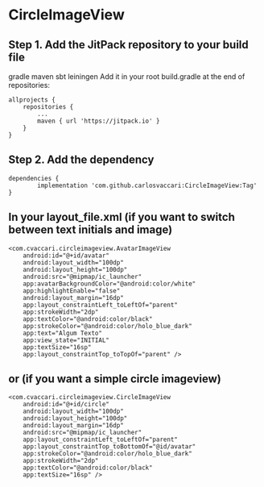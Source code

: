 # CircleImageView

## Step 1. Add the JitPack repository to your build file

gradle
maven
sbt
leiningen
Add it in your root build.gradle at the end of repositories:

	allprojects {
		repositories {
			...
			maven { url 'https://jitpack.io' }
		}
	}
  
## Step 2. Add the dependency

	dependencies {
	        implementation 'com.github.carlosvaccari:CircleImageView:Tag'
	}
  
## In your layout_file.xml (if you want to switch between text initials and image)

    <com.cvaccari.circleimageview.AvatarImageView
        android:id="@+id/avatar"
        android:layout_width="100dp"
        android:layout_height="100dp"
        android:src="@mipmap/ic_launcher"
        app:avatarBackgroundColor="@android:color/white"
        app:highlightEnable="false"
        android:layout_margin="16dp"
        app:layout_constraintLeft_toLeftOf="parent"
        app:strokeWidth="2dp"
        app:textColor="@android:color/black"
        app:strokeColor="@android:color/holo_blue_dark"
        app:text="Algum Texto"
        app:view_state="INITIAL"
        app:textSize="16sp"
        app:layout_constraintTop_toTopOf="parent" />
        
## or (if you want a simple circle imageview)

    <com.cvaccari.circleimageview.CircleImageView
        android:id="@+id/circle"
        android:layout_width="100dp"
        android:layout_height="100dp"
        android:layout_margin="16dp"
        android:src="@mipmap/ic_launcher"
        app:layout_constraintLeft_toLeftOf="parent"
        app:layout_constraintTop_toBottomOf="@id/avatar"
        app:strokeColor="@android:color/holo_blue_dark"
        app:strokeWidth="2dp"
        app:textColor="@android:color/black"
        app:textSize="16sp" />
